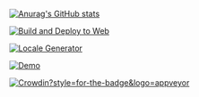 
[![Anurag's GitHub stats](https://github-readme-stats.vercel.app/api?username=Rohan287)](https://github.com/anuraghazra/github-readme-stats)

[![Build and Deploy to Web](https://img.shields.io/github/workflow/status/dahliaOS/pangolin_desktop/Build%20and%20Deploy%20to%20Web?label=Build%20and%20Deploy%20to%20Web&logo=github)](https://github.com/dahliaOS/pangolin_desktop/actions/workflows/web.yml)

[![Locale Generator](https://img.shields.io/github/workflow/status/dahliaOS/pangolin_desktop/Locale%20generator?label=Locale%20Generator&logo=github)](https://github.com/dahliaOS/pangolin_desktop/actions/workflows/locale_gen.yml)

[![Demo](https://img.shields.io/website?label=Web%20Build&url=https%3A%2F%2Fweb.dahliaos.io)](https://web.dahliaos.io)

[![Crowdin](https://badges.crowdin.net/e/1a53a75fb38f15843d4eb6d9b9e4215a/localized.svg)?style=for-the-badge&logo=appveyor](https://translate.dahliaos.io/pangolin)
